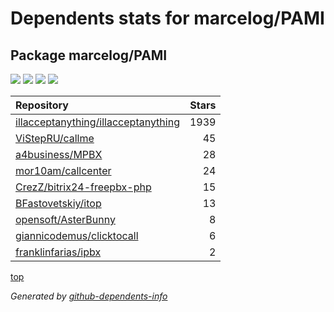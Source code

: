 # Dependents stats for marcelog/PAMI

## Package marcelog/PAMI

[![](https://img.shields.io/static/v1?label=Used%20by&message=110&color=informational&logo=slickpic)](https://github.com/marcelog/PAMI/network/dependents)
[![](https://img.shields.io/static/v1?label=Used%20by%20(public)&message=9&color=informational&logo=slickpic)](https://github.com/marcelog/PAMI/network/dependents)
[![](https://img.shields.io/static/v1?label=Used%20by%20(private)&message=101&color=informational&logo=slickpic)](https://github.com/marcelog/PAMI/network/dependents)
[![](https://img.shields.io/static/v1?label=Used%20by%20(stars)&message=8&color=informational&logo=slickpic)](https://github.com/marcelog/PAMI/network/dependents)

| Repository | Stars  |
| :--------  | -----: |
|[illacceptanything/illacceptanything](https://github.com/illacceptanything/illacceptanything) | 1939 |
|[ViStepRU/callme](https://github.com/ViStepRU/callme) | 45 |
|[a4business/MPBX](https://github.com/a4business/MPBX) | 28 |
|[mor10am/callcenter](https://github.com/mor10am/callcenter) | 24 |
|[CrezZ/bitrix24-freepbx-php](https://github.com/CrezZ/bitrix24-freepbx-php) | 15 |
|[BFastovetskiy/itop](https://github.com/BFastovetskiy/itop) | 13 |
|[opensoft/AsterBunny](https://github.com/opensoft/AsterBunny) | 8 |
|[giannicodemus/clicktocall](https://github.com/giannicodemus/clicktocall) | 6 |
|[franklinfarias/ipbx](https://github.com/franklinfarias/ipbx) | 2 |

[top](#main)

_Generated by [github-dependents-info](https://github.com/nvuillam/github-dependents-info)_